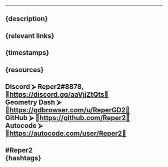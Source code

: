 -----------------------------------------------------------------------------------------------------------------------  
{description}  
-----------------------------------------------------------------------------------------------------------------------  
{relevant links}  
-----------------------------------------------------------------------------------------------------------------------  
{timestamps}  
-----------------------------------------------------------------------------------------------------------------------  
{resources}  
-----------------------------------------------------------------------------------------------------------------------  
Discord ⮚ Reper2#8878, 🔗https://discord.gg/aaVjjZtQts🔗  
Geometry Dash ⮚ 🔗https://gdbrowser.com/u/ReperGD2🔗  
GitHub ⮚ 🔗https://github.com/Reper2🔗  
Autocode ⮚ 🔗https://autocode.com/user/Reper2🔗  
-----------------------------------------------------------------------------------------------------------------------  
#Reper2  
{hashtags}  
-----------------------------------------------------------------------------------------------------------------------  